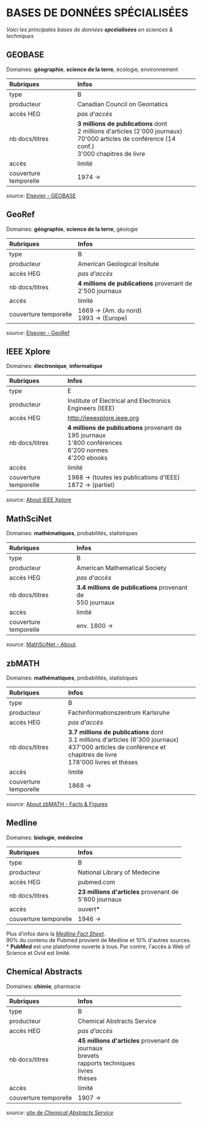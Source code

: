 # BASES DE DONNÉES SPÉCIALISÉES

*Voici les principales bases de données **spcéialisées** en sciences & techniques*   

## GEOBASE
Domaines: **géographie**, **science de la terre**, écologie, environnement

| Rubriques | Infos |
| :-------- | :---- |
| type | B |
| producteur | Canadian Council on Geomatics |
| accès HEG | *pas d'accès* |
| nb docs/titres | **3 millions de publications** dont <br/>2 millions d'articles (2'000 journaux) <br/> 70'000 articles de conférence (14 conf.) <br/> 3'000 chapitres de livre |
| accès | limité |
| couverture temporelle | 1974 -> |

*source*: [Elsevier - GEOBASE](https://www.elsevier.com/solutions/engineering-village/content/geobase)

## GeoRef
Domaines: **géographie**, **science de la terre**, géologie

| Rubriques | Infos |
| :-------- | :---- |
| type | B |
| producteur | American Geological Insitute |
| accès HEG | *pas d'accès* |
| nb docs/titres | **4 millions de publications** provenant de <br/>2'500 journaux |
| accès | limité |
| couverture temporelle | 1669 -> (Am. du nord) <br/>1993 -> (Europe) |

*source*: [Elsevier - GeoRef](https://www.elsevier.com/solutions/engineering-village/content/georef)


## IEEE Xplore
Domaines: **électronique**, **informatique**

| Rubriques | Infos |
| :-------- | :---- |
| type | E |
| producteur | Institute of Electrical and Electronics Engineers (IEEE) |
| accès HEG | http://ieeexplore.ieee.org |
| nb docs/titres | **4 millions de publications** provenant de <br/>195 journaux <br/>1'800 conférences <br/>6'200 normes <br/>4'200 ebooks |
| accès | limité |
| couverture temporelle | 1988 -> (toutes les publications d'IEEE) <br/>1872 -> (partiel) |

*source*: [About IEEE Xplore](http://ieeexplore.ieee.org/Xplorehelp/#/overview-of-ieee-xplore/about-ieee-xplore)


## MathSciNet
Domaines: **mathématiques**, probabilités, statistiques

| Rubriques | Infos |
| :-------- | :---- |
| type | B |
| producteur | American Mathematical Society |
| accès HEG | *pas d'accès* |
| nb docs/titres | **3.4 millions de publications** provenant de <br/>550 journaux |
| accès | limité |
| couverture temporelle | env. 1800 -> |

*source*: [MathSciNet - About](http://www.ams.org/mathscinet/help/about.html?version=2).


## zbMATH
Domaines: **mathématiques**, probabilités, statistiques

| Rubriques | Infos |
| :-------- | :---- |
| type | B |
| producteur | Fachinformationszentrum Karlsruhe |
| accès HEG | *pas d'accès* |
| nb docs/titres | **3.7 millions de publications** dont <br/>3.1 millions d'articles (6'300 journaux) <br/> 437'000 articles de conférence et chapitres de livre <br/> 178'000 livres et thèses |
| accès | limité |
| couverture temporelle | 1868 -> |

*source*: [About zbMATH - Facts & Figures](https://zbmath.org/about/#id_4)


## Medline
Domaines: **biologie**, **médecine**

| Rubriques | Infos |
| :-------- | :---- |
| type | B |
| producteur | National Library of Medecine |
| accès HEG | pubmed.com | Web of Science | Ovid |
| nb docs/titres | **23 millions d'articles** provenant de <br/>5'600 journaux |
| accès | ouvert* |
| couverture temporelle | 1946 -> |

Plus d'infos dans la [*Medline Fact Sheet*](https://www.nlm.nih.gov/pubs/factsheets/medline.html).   
90% du contenu de Pubmed provient de Medline et 10% d'autres sources.   
\* **PubMed** est une plateforme ouverte à tous. Par contre, l'accès à Web of Science et Ovid est limité.


## Chemical Abstracts
Domaines: **chimie**, pharmacie

| Rubriques | Infos |
| :-------- | :---- |
| type | B |
| producteur | Chemical Abstracts Service |
| accès HEG | *pas d'accès* |
| nb docs/titres | **45 millions d'articles** provenant de <br/>journaux <br/>brevets <br/>rapports techniques <br/>livres <br/>thèses |
| accès | limité |
| couverture temporelle | 1907 -> |

*source*: [site de *Chemical Abstracts Service*](http://www.cas.org/content/references)   
